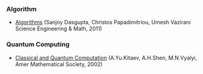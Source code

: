 ### Algorithm
* [Algorithms](https://www.amazon.co.jp/Algorithms-English-Sanjoy-Dasgupta-ebook/dp/B006Z0QR3I/) (Sanjoy Dasgupta, Christos Papadimitriou, Umesh Vazirani Science Engineering & Math, 2011)

### Quantum Computing
* [Classical and Quantum Computation](https://www.amazon.co.jp/Classical-Quantum-Computation-Graduate-Mathematics/dp/0821832298/ref=sr_1_1?__mk_ja_JP=%E3%82%AB%E3%82%BF%E3%82%AB%E3%83%8A&dchild=1&keywords=classical+and+quantum+computation&qid=1613292176&sr=8-1) (A.Yu.Kitaev, A.H.Shen, M.N.Vyalyi, Amer Mathematical Society, 2002)
